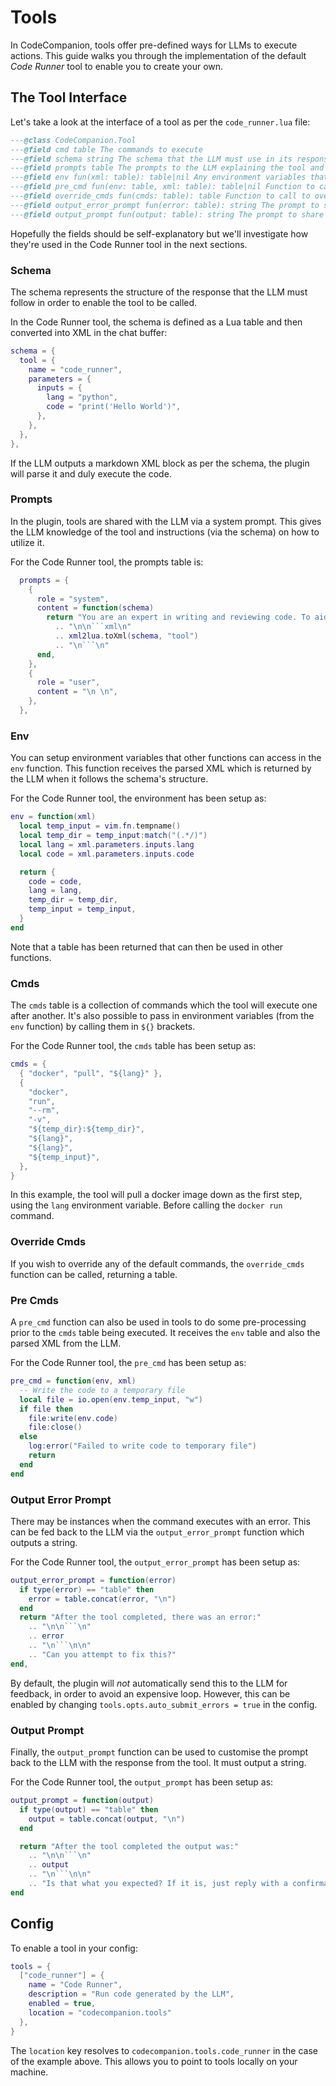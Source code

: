 # Tools

In CodeCompanion, tools offer pre-defined ways for LLMs to execute actions. This guide walks you through the implementation of the default _Code Runner_ tool to enable you to create your own.

## The Tool Interface

Let's take a look at the interface of a tool as per the `code_runner.lua` file:

```lua
---@class CodeCompanion.Tool
---@field cmd table The commands to execute
---@field schema string The schema that the LLM must use in its response to execute a tool
---@field prompts table The prompts to the LLM explaining the tool and the schema
---@field env fun(xml: table): table|nil Any environment variables that can be used in the *_cmd fields. Receives the parsed schema from the LLM
---@field pre_cmd fun(env: table, xml: table): table|nil Function to call before the cmd table is executed
---@field override_cmds fun(cmds: table): table Function to call to override the default cmds table
---@field output_error_prompt fun(error: table): string The prompt to share with the LLM if an error is encountered
---@field output_prompt fun(output: table): string The prompt to share with the LLM if the cmd is successful
```

Hopefully the fields should be self-explanatory but we'll investigate how they're used in the Code Runner tool in the next sections.

### Schema

The schema represents the structure of the response that the LLM must follow in order to enable the tool to be called.

In the Code Runner tool, the schema is defined as a Lua table and then converted into XML in the chat buffer:

```lua
schema = {
  tool = {
    name = "code_runner",
    parameters = {
      inputs = {
        lang = "python",
        code = "print('Hello World')",
      },
    },
  },
},
```

If the LLM outputs a markdown XML block as per the schema, the plugin will parse it and duly execute the code.

### Prompts

In the plugin, tools are shared with the LLM via a system prompt. This gives the LLM knowledge of the tool and instructions (via the schema) on how to utilize it.

For the Code Runner tool, the prompts table is:

```lua
  prompts = {
    {
      role = "system",
      content = function(schema)
        return "You are an expert in writing and reviewing code. To aid you further, I'm giving you access to be able to execute code in a remote environment. This enables you to write code, trigger its execution and immediately see the output from your efforts. Of course, not every question I ask may need code to be executed so bear that in mind.\n\nTo execute code, you need to return a markdown code block which follows the below schema:"
          .. "\n\n```xml\n"
          .. xml2lua.toXml(schema, "tool")
          .. "\n```\n"
      end,
    },
    {
      role = "user",
      content = "\n \n",
    },
  },
```

### Env

You can setup environment variables that other functions can access in the `env` function. This function receives the parsed XML which is returned by the LLM when it follows the schema's structure.

For the Code Runner tool, the environment has been setup as:

```lua
env = function(xml)
  local temp_input = vim.fn.tempname()
  local temp_dir = temp_input:match("(.*/)")
  local lang = xml.parameters.inputs.lang
  local code = xml.parameters.inputs.code

  return {
    code = code,
    lang = lang,
    temp_dir = temp_dir,
    temp_input = temp_input,
  }
end
```

Note that a table has been returned that can then be used in other functions.

### Cmds

The `cmds` table is a collection of commands which the tool will execute one after another. It's also possible to pass in environment variables (from the `env` function) by calling them in `${}` brackets.

For the Code Runner tool, the `cmds` table has been setup as:

```lua
cmds = {
  { "docker", "pull", "${lang}" },
  {
    "docker",
    "run",
    "--rm",
    "-v",
    "${temp_dir}:${temp_dir}",
    "${lang}",
    "${lang}",
    "${temp_input}",
  },
}
```

In this example, the tool will pull a docker image down as the first step, using the `lang` environment variable. Before calling the `docker run` command.

### Override Cmds

If you wish to override any of the default commands, the `override_cmds` function can be called, returning a table.

### Pre Cmds

A `pre_cmd` function can also be used in tools to do some pre-processing prior to the `cmds` table being executed. It receives the `env` table and also the parsed XML from the LLM.

For the Code Runner tool, the `pre_cmd` has been setup as:

```lua
pre_cmd = function(env, xml)
  -- Write the code to a temporary file
  local file = io.open(env.temp_input, "w")
  if file then
    file:write(env.code)
    file:close()
  else
    log:error("Failed to write code to temporary file")
    return
  end
end
```

### Output Error Prompt

There may be instances when the command executes with an error. This can be fed back to the LLM via the `output_error_prompt` function which outputs a string.

For the Code Runner tool, the `output_error_prompt` has been setup as:

```lua
output_error_prompt = function(error)
  if type(error) == "table" then
    error = table.concat(error, "\n")
  end
  return "After the tool completed, there was an error:"
    .. "\n\n```\n"
    .. error
    .. "\n```\n\n"
    .. "Can you attempt to fix this?"
end,
```

By default, the plugin will *not* automatically send this to the LLM for feedback, in order to avoid an expensive loop. However, this can be enabled by changing `tools.opts.auto_submit_errors = true` in the config.

### Output Prompt

Finally, the `output_prompt` function can be used to customise the prompt back to the LLM with the response from the tool. It must output a string.

For the Code Runner tool, the `output_prompt` has been setup as:

```lua
output_prompt = function(output)
  if type(output) == "table" then
    output = table.concat(output, "\n")
  end

  return "After the tool completed the output was:"
    .. "\n\n```\n"
    .. output
    .. "\n```\n\n"
    .. "Is that what you expected? If it is, just reply with a confirmation. Don't reply with any code. If not, say so and I can plan our next step."
end
```

## Config

To enable a tool in your config:

```lua
tools = {
  ["code_runner"] = {
    name = "Code Runner",
    description = "Run code generated by the LLM",
    enabled = true,
    location = "codecompanion.tools"
  },
}
```

The `location` key resolves to `codecompanion.tools.code_runner` in the case of the example above. This allows you to point to tools locally on your machine.
